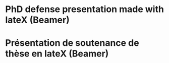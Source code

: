 # PhD defense presentation made with lateX (Beamer)

# Présentation de soutenance de thèse en lateX (Beamer)
